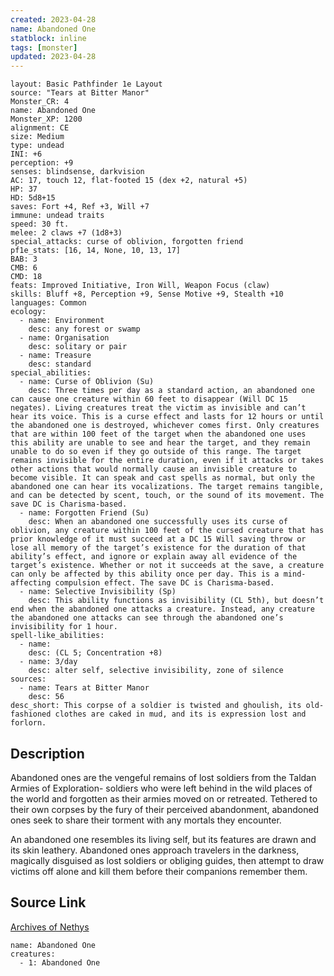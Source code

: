 ```yaml
---
created: 2023-04-28
name: Abandoned One
statblock: inline
tags: [monster]
updated: 2023-04-28
---
```

```statblock
layout: Basic Pathfinder 1e Layout
source: "Tears at Bitter Manor"
Monster_CR: 4
name: Abandoned One
Monster_XP: 1200
alignment: CE
size: Medium
type: undead
INI: +6
perception: +9
senses: blindsense, darkvision
AC: 17, touch 12, flat-footed 15 (dex +2, natural +5)
HP: 37
HD: 5d8+15
saves: Fort +4, Ref +3, Will +7
immune: undead traits
speed: 30 ft.
melee: 2 claws +7 (1d8+3)
special_attacks: curse of oblivion, forgotten friend
pf1e_stats: [16, 14, None, 10, 13, 17]
BAB: 3
CMB: 6
CMD: 18
feats: Improved Initiative, Iron Will, Weapon Focus (claw)
skills: Bluff +8, Perception +9, Sense Motive +9, Stealth +10
languages: Common
ecology:
  - name: Environment
    desc: any forest or swamp
  - name: Organisation
    desc: solitary or pair
  - name: Treasure
    desc: standard
special_abilities:
  - name: Curse of Oblivion (Su)
    desc: Three times per day as a standard action, an abandoned one can cause one creature within 60 feet to disappear (Will DC 15 negates). Living creatures treat the victim as invisible and can’t hear its voice. This is a curse effect and lasts for 12 hours or until the abandoned one is destroyed, whichever comes first. Only creatures that are within 100 feet of the target when the abandoned one uses this ability are unable to see and hear the target, and they remain unable to do so even if they go outside of this range. The target remains invisible for the entire duration, even if it attacks or takes other actions that would normally cause an invisible creature to become visible. It can speak and cast spells as normal, but only the abandoned one can hear its vocalizations. The target remains tangible, and can be detected by scent, touch, or the sound of its movement. The save DC is Charisma-based.
  - name: Forgotten Friend (Su)
    desc: When an abandoned one successfully uses its curse of oblivion, any creature within 100 feet of the cursed creature that has prior knowledge of it must succeed at a DC 15 Will saving throw or lose all memory of the target’s existence for the duration of that ability’s effect, and ignore or explain away all evidence of the target’s existence. Whether or not it succeeds at the save, a creature can only be affected by this ability once per day. This is a mind-affecting compulsion effect. The save DC is Charisma-based.
  - name: Selective Invisibility (Sp)
    desc: This ability functions as invisibility (CL 5th), but doesn’t end when the abandoned one attacks a creature. Instead, any creature the abandoned one attacks can see through the abandoned one’s invisibility for 1 hour.
spell-like_abilities:
  - name:
    desc: (CL 5; Concentration +8)
  - name: 3/day
    desc: alter self, selective invisibility, zone of silence
sources:
  - name: Tears at Bitter Manor
    desc: 56
desc_short: This corpse of a soldier is twisted and ghoulish, its old-fashioned clothes are caked in mud, and its is expression lost and forlorn.
```
## Description
Abandoned ones are the vengeful remains of lost soldiers from the Taldan Armies of Exploration- soldiers who were left behind in the wild places of the world and forgotten as their armies moved on or retreated. Tethered to their own corpses by the fury of their perceived abandonment, abandoned ones seek to share their torment with any mortals they encounter.

An abandoned one resembles its living self, but its features are drawn and its skin leathery. Abandoned ones approach travelers in the darkness, magically disguised as lost soldiers or obliging guides, then attempt to draw victims off alone and kill them before their companions remember them.
## Source Link
[Archives of Nethys](https://aonprd.com/MonsterDisplay.aspx?ItemName=Abandoned%20One)
```encounter-table
name: Abandoned One
creatures:
  - 1: Abandoned One
```
